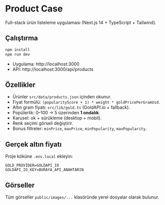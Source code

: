 # Product Case

Full-stack ürün listeleme uygulaması (Next.js 14 + TypeScript + Tailwind).

## Çalıştırma

```bash
npm install
npm run dev
```

- Uygulama: http://localhost:3000
- API: http://localhost:3000/api/products

## Özellikler
- Ürünler `src/data/products.json` içinden okunur.
- Fiyat formülü: `(popularityScore + 1) * weight * goldPricePerGramUsd`.
- Altın gram fiyatı: `src/lib/gold.ts` (GoldAPI.io + fallback).
- Popülerlik: 0–100 → 5 üzerinden **1 ondalık**.
- Karusel: ok + sürükleme (desktop + mobil).
- Renk seçimi görseli değiştirir.
- Bonus filtreler: `minPrice`, `maxPrice`, `minPopularity`, `maxPopularity`.

## Gerçek altın fiyatı
Proje köküne `.env.local` ekleyin:

```
GOLD_PROVIDER=GOLDAPI_IO
GOLDAPI_IO_KEY=BURAYA_API_ANAHTARIN
```

## Görseller
Tüm görseller `public/images/...` klasöründe yerel dosyalar olarak bulunur.
